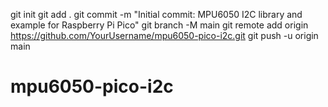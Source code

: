 git init
git add .
git commit -m "Initial commit: MPU6050 I2C library and example for Raspberry Pi Pico"
git branch -M main
git remote add origin https://github.com/YourUsername/mpu6050-pico-i2c.git
git push -u origin main
# mpu6050-pico-i2c
